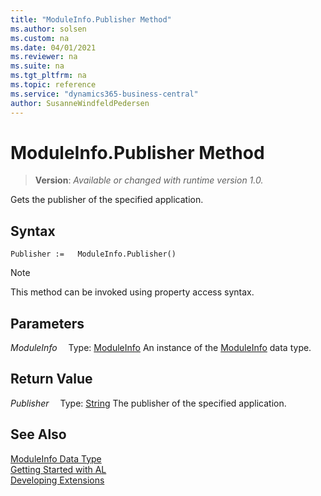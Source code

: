 ```yaml
---
title: "ModuleInfo.Publisher Method"
ms.author: solsen
ms.custom: na
ms.date: 04/01/2021
ms.reviewer: na
ms.suite: na
ms.tgt_pltfrm: na
ms.topic: reference
ms.service: "dynamics365-business-central"
author: SusanneWindfeldPedersen
---
```

[//]: # (START>DO_NOT_EDIT)
[//]: # (IMPORTANT:Do not edit any of the content between here and the END>DO_NOT_EDIT.)
[//]: # (Any modifications should be made in the .xml files in the ModernDev repo.)
# ModuleInfo.Publisher Method
> **Version**: _Available or changed with runtime version 1.0._

Gets the publisher of the specified application.


## Syntax
```
Publisher :=   ModuleInfo.Publisher()
```
> [!NOTE]
> This method can be invoked using property access syntax.

## Parameters
*ModuleInfo*
&emsp;Type: [ModuleInfo](moduleinfo-data-type.md)
An instance of the [ModuleInfo](moduleinfo-data-type.md) data type.

## Return Value
*Publisher*
&emsp;Type: [String](../string/string-data-type.md)
The publisher of the specified application.


[//]: # (IMPORTANT: END>DO_NOT_EDIT)
## See Also
[ModuleInfo Data Type](moduleinfo-data-type.md)  
[Getting Started with AL](../../devenv-get-started.md)  
[Developing Extensions](../../devenv-dev-overview.md)